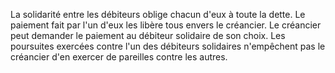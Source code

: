 La solidarité entre les débiteurs oblige chacun d'eux à toute la dette. Le paiement fait par l'un d'eux les libère tous envers le créancier.  Le créancier peut demander le paiement au débiteur solidaire de son choix. Les poursuites exercées contre l'un des débiteurs solidaires n'empêchent pas le créancier d'en exercer de pareilles contre les autres. 


  

